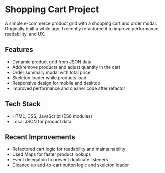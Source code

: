 # Shopping Cart Project

A simple e-commerce product grid with a shopping cart and order modal. Originally built a while ago, I recently refactored it to improve performance, readability, and UX.

## Features
- Dynamic product grid from JSON data
- Add/remove products and adjust quantity in the cart
- Order summary modal with total price
- Skeleton loader while products load
- Responsive design for mobile and desktop
- Improved performance and cleaner code after refactor

## Tech Stack
- HTML, CSS, JavaScript (ES6 modules)
- Local JSON for product data

## Recent Improvements
- Refactored cart logic for readability and maintainability
- Used Maps for faster product lookups
- Event delegation to prevent duplicate listeners
- Cleaned up add-to-cart button logic and skeleton loader
